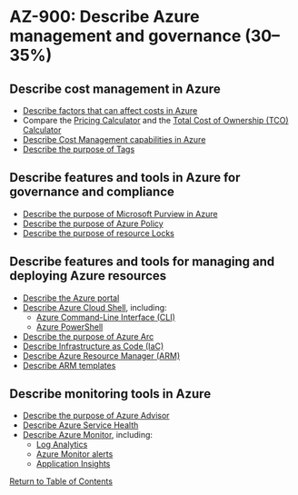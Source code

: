 # AZ-900: Describe Azure management and governance (30–35%)

## Describe cost management in Azure
* [Describe factors that can affect costs in Azure](https://azure.microsoft.com/en-ca/pricing)
* Compare the [Pricing Calculator](https://azure.microsoft.com/en-ca/pricing/calculator/) and the [Total Cost of Ownership (TCO) Calculator](https://azure.microsoft.com/en-ca/pricing/tco/calculator/)
* [Describe Cost Management capabilities in Azure](https://learn.microsoft.com/en-us/training/modules/describe-cost-management-azure/)
* [Describe the purpose of Tags](https://learn.microsoft.com/en-us/azure/cloud-adoption-framework/ready/azure-best-practices/resource-naming-and-tagging-decision-guide)

## Describe features and tools in Azure for governance and compliance
* [Describe the purpose of Microsoft Purview in Azure](https://learn.microsoft.com/en-us/purview/purview)
* [Describe the purpose of Azure Policy](https://learn.microsoft.com/en-us/azure/governance/policy/overview)
* [Describe the purpose of resource Locks](https://learn.microsoft.com/en-us/azure/azure-resource-manager/management/lock-resources)

## Describe features and tools for managing and deploying Azure resources
* [Describe the Azure portal](https://learn.microsoft.com/en-us/azure/azure-portal/azure-portal-overview)
* [Describe Azure Cloud Shell](https://learn.microsoft.com/en-us/azure/cloud-shell/overview), including:
    * [Azure Command-Line Interface (CLI)](https://learn.microsoft.com/en-us/cli/azure/what-is-azure-cli)
    * [Azure PowerShell](https://learn.microsoft.com/en-us/powershell/azure/what-is-azure-powershell)
* [Describe the purpose of Azure Arc](https://learn.microsoft.com/en-us/azure/azure-arc/overview)
* [Describe Infrastructure as Code (IaC)](https://learn.microsoft.com/en-us/devops/deliver/what-is-infrastructure-as-code)
* [Describe Azure Resource Manager (ARM)](https://learn.microsoft.com/en-us/azure/azure-resource-manager/management/overview)
* [Describe ARM templates](https://learn.microsoft.com/en-us/azure/azure-resource-manager/templates/overview)

## Describe monitoring tools in Azure
* [Describe the purpose of Azure Advisor](https://learn.microsoft.com/en-us/azure/advisor/advisor-overview)
* [Describe Azure Service Health](https://learn.microsoft.com/en-ca/azure/service-health/overview)
* [Describe Azure Monitor](https://learn.microsoft.com/en-us/azure/azure-monitor/overview), including:
    * [Log Analytics](https://learn.microsoft.com/en-us/azure/azure-monitor/logs/log-analytics-overview)
    * [Azure Monitor alerts](https://learn.microsoft.com/en-us/azure/azure-monitor/alerts/alerts-overview)
    * [Application Insights](https://learn.microsoft.com/en-us/azure/azure-monitor/app/app-insights-overview)

[Return to Table of Contents](README.md)
